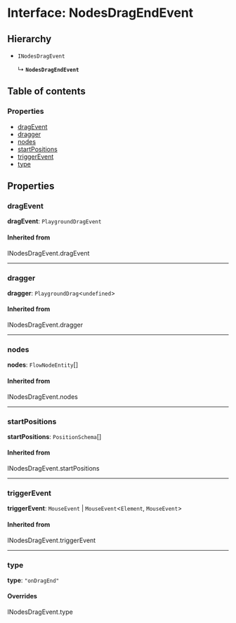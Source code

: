 # Interface: NodesDragEndEvent

## Hierarchy

* `INodesDragEvent`

  ↳ **`NodesDragEndEvent`**

## Table of contents

### Properties

* [dragEvent](/en/auto-docs/free-layout-core/interfaces/NodesDragEndEvent.md#dragevent)
* [dragger](/en/auto-docs/free-layout-core/interfaces/NodesDragEndEvent.md#dragger)
* [nodes](/en/auto-docs/free-layout-core/interfaces/NodesDragEndEvent.md#nodes)
* [startPositions](/en/auto-docs/free-layout-core/interfaces/NodesDragEndEvent.md#startpositions)
* [triggerEvent](/en/auto-docs/free-layout-core/interfaces/NodesDragEndEvent.md#triggerevent)
* [type](/en/auto-docs/free-layout-core/interfaces/NodesDragEndEvent.md#type)

## Properties

### dragEvent

**dragEvent**: `PlaygroundDragEvent`

#### Inherited from

INodesDragEvent.dragEvent

***

### dragger

**dragger**: `PlaygroundDrag`<`undefined`>

#### Inherited from

INodesDragEvent.dragger

***

### nodes

**nodes**: `FlowNodeEntity`\[]

#### Inherited from

INodesDragEvent.nodes

***

### startPositions

**startPositions**: `PositionSchema`\[]

#### Inherited from

INodesDragEvent.startPositions

***

### triggerEvent

**triggerEvent**: `MouseEvent` | `MouseEvent`<`Element`, `MouseEvent`>

#### Inherited from

INodesDragEvent.triggerEvent

***

### type

**type**: `"onDragEnd"`

#### Overrides

INodesDragEvent.type
